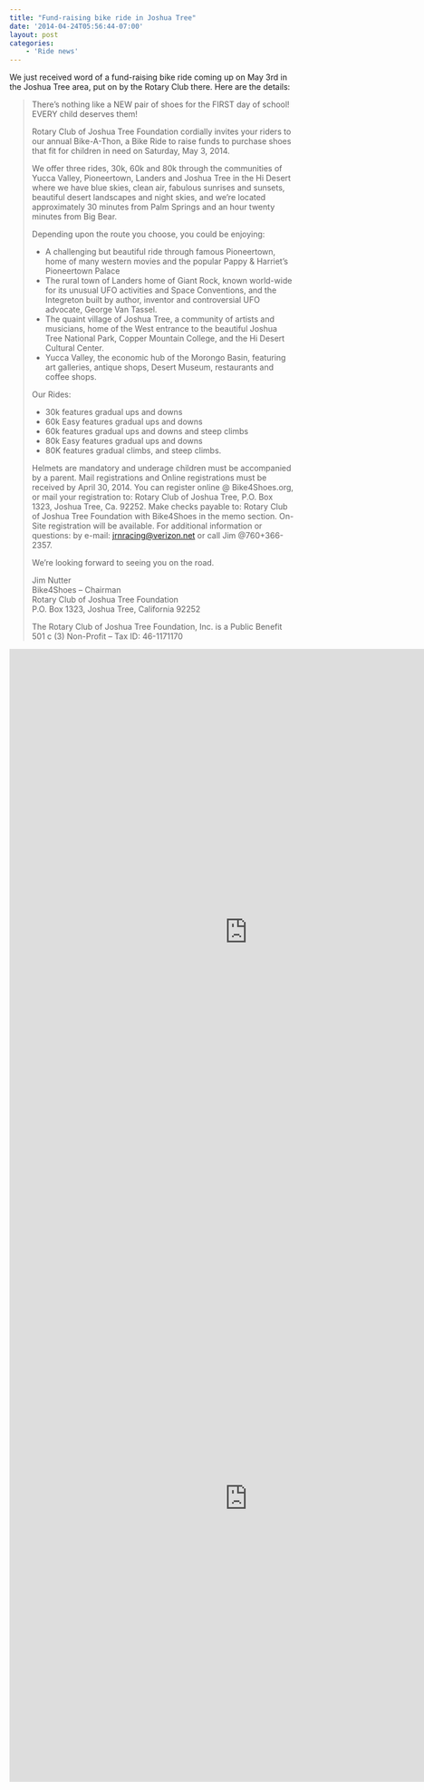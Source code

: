 ```yaml
---
title: "Fund-raising bike ride in Joshua Tree"
date: '2014-04-24T05:56:44-07:00'
layout: post
categories:
    - 'Ride news'
---
```


We just received word of a fund-raising bike ride coming up on May 3rd in the Joshua Tree area, put on by the Rotary Club there. Here are the details:

> There’s nothing like a NEW pair of shoes for the FIRST day of school! EVERY child deserves them!
> 
> Rotary Club of Joshua Tree Foundation cordially invites your riders to our annual Bike-A-Thon, a Bike Ride to raise funds to purchase shoes that fit for children in need on Saturday, May 3, 2014.
> 
> We offer three rides, 30k, 60k and 80k through the communities of Yucca Valley, Pioneertown, Landers and Joshua Tree in the Hi Desert where we have blue skies, clean air, fabulous sunrises and sunsets, beautiful desert landscapes and night skies, and we’re located approximately 30 minutes from Palm Springs and an hour twenty minutes from Big Bear.
> 
> Depending upon the route you choose, you could be enjoying:
> 
> - A challenging but beautiful ride through famous Pioneertown, home of many western movies and the popular Pappy &amp; Harriet’s Pioneertown Palace
> - The rural town of Landers home of Giant Rock, known world-wide for its unusual UFO activities and Space Conventions, and the Integreton built by author, inventor and controversial UFO advocate, George Van Tassel.
> - The quaint village of Joshua Tree, a community of artists and musicians, home of the West entrance to the beautiful Joshua Tree National Park, Copper Mountain College, and the Hi Desert Cultural Center.
> - Yucca Valley, the economic hub of the Morongo Basin, featuring art galleries, antique shops, Desert Museum, restaurants and coffee shops.
> 
> Our Rides:
> 
> - 30k features gradual ups and downs
> - 60k Easy features gradual ups and downs
> - 60k features gradual ups and downs and steep climbs
> - 80k Easy features gradual ups and downs
> - 80K features gradual climbs, and steep climbs.
> 
> Helmets are mandatory and underage children must be accompanied by a parent. Mail registrations and Online registrations must be received by April 30, 2014. You can register online @ Bike4Shoes.org, or mail your registration to: Rotary Club of Joshua Tree, P.O. Box 1323, Joshua Tree, Ca. 92252. Make checks payable to: Rotary Club of Joshua Tree Foundation with Bike4Shoes in the memo section. On-Site registration will be available. For additional information or questions: by e-mail: jrnracing@verizon.net or call Jim @760+366-2357.
> 
> We’re looking forward to seeing you on the road.
> 
> Jim Nutter  
> Bike4Shoes – Chairman  
> Rotary Club of Joshua Tree Foundation  
> P.O. Box 1323, Joshua Tree, California 92252
> 
> The Rotary Club of Joshua Tree Foundation, Inc. is a Public Benefit 501 c (3) Non-Profit – Tax ID: 46-1171170

<iframe class="scribd_iframe_embed" data-aspect-ratio="0.7729220222793488" frameborder="0" height="1000" id="250096458" loading="lazy" scrolling="no" src="https://www.scribd.com/embeds/250096458/content" title="20140503 Bike Ride for Shoes that Fit" width="840"></iframe><script type="text/javascript">          (function() { var scribd = document.createElement("script"); scribd.type = "text/javascript"; scribd.async = true; scribd.src = "https://www.scribd.com/javascripts/embed_code/inject.js"; var s = document.getElementsByTagName("script")[0]; s.parentNode.insertBefore(scribd, s); })()        </script>

<iframe class="scribd_iframe_embed" data-aspect-ratio="0.7729220222793488" frameborder="0" height="1000" id="250096457" loading="lazy" scrolling="no" src="https://www.scribd.com/embeds/250096457/content" title="20140503 Bike Ride for Shoes that Fit" width="840"></iframe><script type="text/javascript">          (function() { var scribd = document.createElement("script"); scribd.type = "text/javascript"; scribd.async = true; scribd.src = "https://www.scribd.com/javascripts/embed_code/inject.js"; var s = document.getElementsByTagName("script")[0]; s.parentNode.insertBefore(scribd, s); })()        </script>